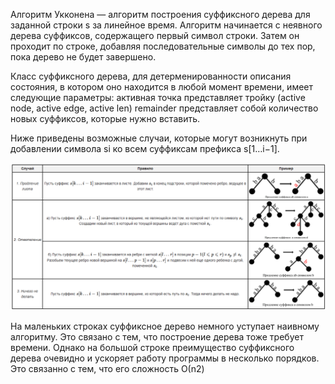 Алгоритм Укконена — алгоритм построения суффиксного дерева для заданной строки s за линейное время. Алгоритм начинается с неявного дерева суффиксов, содержащего первый символ строки. Затем он проходит по строке, добавляя последовательные символы до тех пор, пока дерево не будет завершено. 

Класс суффиксного дерева, для детерменированности описания состояния, в котором оно находится в любой момент времени, имеет следующие параметры:
активная точка представляет тройку (active node, active edge, active len)
remainder представляет собой количество новых суффиксов, которые нужно вставить.

Ниже приведены возможные случаи, которые могут возникнуть при добавлении символа si ко всем суффиксам префикса s[1…i−1].

![table](https://github.com/dogfox02/DA/blob/main/art/git_DA.png)

На маленьких строках суффиксное дерево немного уступает наивному алгоритму. Это связано с тем, что построение дерева тоже требует времени. Однако на большой строке преимущество суффиксного дерева очевидно и ускоряет работу программы в несколько порядков. Это связанно с тем, что его сложность О(n2)
